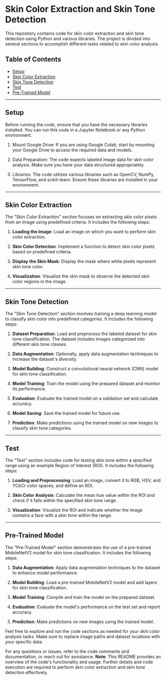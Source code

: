 # Skin Color Extraction and Skin Tone Detection

This repository contains code for skin color extraction and skin tone detection using Python and various libraries. The project is divided into several sections to accomplish different tasks related to skin color analysis.

## Table of Contents
- [Setup](#setup)
- [Skin Color Extraction](#skin-color-extraction)
- [Skin Tone Detection](#skin-tone-detection)
- [Test](#test)
- [Pre-Trained Model](#pre-trained-model)

---

## Setup

Before running the code, ensure that you have the necessary libraries installed. You can run this code in a Jupyter Notebook or any Python environment.

1. Mount Google Drive: If you are using Google Colab, start by mounting your Google Drive to access the required data and models.

2. Data Preparation: The code expects labeled image data for skin color analysis. Make sure you have your data structured appropriately.

3. Libraries: The code utilizes various libraries such as OpenCV, NumPy, TensorFlow, and scikit-learn. Ensure these libraries are installed in your environment.

---

## Skin Color Extraction

The "Skin Color Extraction" section focuses on extracting skin color pixels from an image using predefined criteria. It includes the following steps:

1. **Loading the Image**: Load an image on which you want to perform skin color extraction.

2. **Skin Color Detection**: Implement a function to detect skin color pixels based on predefined criteria.

3. **Display the Skin Mask**: Display the mask where white pixels represent skin tone color.

4. **Visualization**: Visualize the skin mask to observe the detected skin color regions in the image.

---

## Skin Tone Detection

The "Skin Tone Detection" section involves training a deep learning model to classify skin color into predefined categories. It includes the following steps:

1. **Dataset Preparation**: Load and preprocess the labeled dataset for skin tone classification. The dataset includes images categorized into different skin tone classes.

2. **Data Augmentation**: Optionally, apply data augmentation techniques to increase the dataset's diversity.

3. **Model Building**: Construct a convolutional neural network (CNN) model for skin tone classification.

4. **Model Training**: Train the model using the prepared dataset and monitor its performance.

5. **Evaluation**: Evaluate the trained model on a validation set and calculate accuracy.

6. **Model Saving**: Save the trained model for future use.

7. **Prediction**: Make predictions using the trained model on new images to classify skin tone categories.

---

## Test

The "Test" section includes code for testing skin tone within a specified range using an example Region of Interest (ROI). It includes the following steps:

1. **Loading and Preprocessing**: Load an image, convert it to RGB, HSV, and YCbCr color spaces, and define an ROI.

2. **Skin Color Analysis**: Calculate the mean hue value within the ROI and check if it falls within the specified skin tone range.

3. **Visualization**: Visualize the ROI and indicate whether the image contains a face with a skin tone within the range.

---

## Pre-Trained Model

The "Pre-Trained Model" section demonstrates the use of a pre-trained MobileNetV2 model for skin tone classification. It includes the following steps:

1. **Data Augmentation**: Apply data augmentation techniques to the dataset to enhance model performance.

2. **Model Building**: Load a pre-trained MobileNetV2 model and add layers for skin tone classification.

3. **Model Training**: Compile and train the model on the prepared dataset.

4. **Evaluation**: Evaluate the model's performance on the test set and report accuracy.

5. **Prediction**: Make predictions on new images using the trained model.

Feel free to explore and run the code sections as needed for your skin color analysis tasks. Make sure to replace image paths and dataset locations with your specific data.

For any questions or issues, refer to the code comments and documentation, or reach out for assistance.
**Note**: This README provides an overview of the code's functionality and usage. Further details and code execution are required to perform skin color extraction and skin tone detection effectively.
